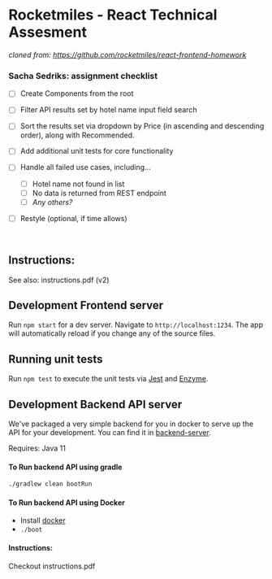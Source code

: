 # Rocketmiles - React Technical Assesment

_cloned from: https://github.com/rocketmiles/react-frontend-homework_ 

### Sacha Sedriks: assignment checklist
- [ ] Create Components from the root
- [ ] Filter API results set by hotel name input field search
- [ ] Sort the results set via dropdown by Price (in ascending and descending order), along with Recommended.
- [ ] Add additional unit tests for core functionality
- [ ] Handle all failed use cases, including...
  - [ ] Hotel name not found in list
  - [ ] No data is returned from REST endpoint
  - [ ] _Any others?_
- [ ] Restyle (optional, if time allows)


<br />

## Instructions: 
See also: instructions.pdf (v2)

## Development Frontend server

Run `npm start` for a dev server. Navigate to `http://localhost:1234`. The app will automatically reload if you change any of the source files.

## Running unit tests

Run `npm test` to execute the unit tests via [Jest](https://jestjs.io/) and [Enzyme](https://airbnb.io/enzyme/).

## Development Backend API server

We've packaged a very simple backend for you in docker to serve up the API for your development. You can find it in [backend-server](./backend-server).

Requires:
Java 11

#### To Run backend API using gradle
```bash
./gradlew clean bootRun
```

####  To Run backend API using Docker
- Install [docker](https://docs.docker.com/docker-for-mac/install/)
- `./boot`

#### Instructions: 
Checkout instructions.pdf
